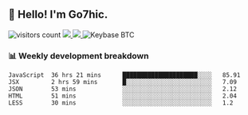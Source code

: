 ## 👋 Hello! I'm Go7hic.

 ![visitors count](https://visitors-by-url-pls-dont-use-this-in-your-repo.vercel.app/Go7hic-github-readme)
 <a href="https://twitter.com/Go7hic">
    <img src="https://img.shields.io/badge/-@Go7hic-1ca0f1?style=flat-square&labelColor=1ca0f1&logo=twitter&logoColor=white&link=https://twitter.com/Go7hic">
   <a/>
   <a href="mailto:gtfx0209@gmail.com">
    <img src="https://img.shields.io/badge/-gtfx0209@gmail.com-c14438?style=flat-square&logo=Gmail&logoColor=white&link=mailto:gtfx0209@gmail.com">
   <a/>
    ![Keybase BTC](https://img.shields.io/keybase/btc/Go7hic)
 <!--
🔭 I’m currently working
🌱 I’m currently learning
💬 Ask me about 
📫 How to reach me: 
⚡ Fun fact: 
-->
 <!--
![My Github Stats](https://github-readme-stats.vercel.app/api?username=Go7hic&show_icons=true&count_private=true)

-->

### 📊 Weekly development breakdown
<!--START_SECTION:waka-->
```text
JavaScript  36 hrs 21 mins      █████████████████████░░░░   85.91 
JSX         2 hrs 59 mins       █░░░░░░░░░░░░░░░░░░░░░░░░   7.09 
JSON        53 mins             ░░░░░░░░░░░░░░░░░░░░░░░░░   2.12 
HTML        51 mins             ░░░░░░░░░░░░░░░░░░░░░░░░░   2.04 
LESS        30 mins             ░░░░░░░░░░░░░░░░░░░░░░░░░   1.2
```
<!--END_SECTION:waka-->

